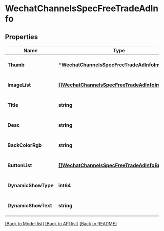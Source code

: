 # WechatChannelsSpecFreeTradeAdInfo

## Properties
Name | Type | Description | Notes
------------ | ------------- | ------------- | -------------
**Thumb** | [***WechatChannelsSpecFreeTradeAdInfoImageInfo**](wechat_channels_spec_free_trade_ad_info_image_info.md) |  | [optional] [default to null]
**ImageList** | [**[]WechatChannelsSpecFreeTradeAdInfoImageInfo**](wechat_channels_spec_free_trade_ad_info_image_info.md) |  | [optional] [default to null]
**Title** | **string** |  | [optional] [default to null]
**Desc** | **string** |  | [optional] [default to null]
**BackColorRgb** | **string** |  | [optional] [default to null]
**ButtonList** | [**[]WechatChannelsSpecFreeTradeAdInfoButtonInfo**](wechat_channels_spec_free_trade_ad_info_button_info.md) |  | [optional] [default to null]
**DynamicShowType** | **int64** |  | [optional] [default to null]
**DynamicShowText** | **string** |  | [optional] [default to null]

[[Back to Model list]](../README.md#documentation-for-models) [[Back to API list]](../README.md#documentation-for-api-endpoints) [[Back to README]](../README.md)


